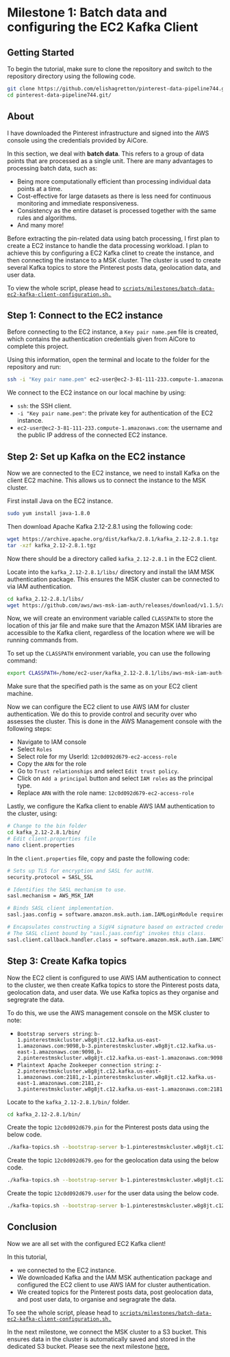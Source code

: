 # Milestone 1: Batch data and configuring the EC2 Kafka Client

## Getting Started

To begin the tutorial, make sure to clone the repository and switch to the repository directory using the following code.

```bash
git clone https://github.com/elishagretton/pinterest-data-pipeline744.git
cd pinterest-data-pipeline744.git/
```

## About

I have downloaded the Pinterest infrastructure and signed into the AWS console using the credentials provided by AiCore.

In this section, we deal with **batch data**. This refers to a group of data points that are processed as a single unit. There are many advantages to processing batch data, such as:

- Being more computationally efficient than processing individual data points at a time.
- Cost-effective for large datasets as there is less need for continuous monitoring and immediate responsiveness.
- Consistency as the entire dataset is processed together with the same rules and algorithms.
- And many more!

Before extracting the pin-related data using batch processing, I first plan to create a EC2 instance to handle the data processing workload. I plan to achieve this by configuring a EC2 Kafka clinet to create the instance, and then connecting the instance to a MSK cluster. The cluster is used to create several Kafka topics to store the Pinterest posts data, geolocation data, and user data.

To view the whole script, please head to [`scripts/milestones/batch-data-ec2-kafka-client-configuration.sh.`](../scripts/milestones/batch-data-ec2-kafka-client-configuration.sh)

## Step 1: Connect to the EC2 instance

Before connecting to the EC2 instance, a `Key pair name.pem` file is created, which contains the authentication credentials given from AiCore to complete this project.

Using this information, open the terminal and locate to the folder for the repository and run:

```bash
ssh -i "Key pair name.pem" ec2-user@ec2-3-81-111-233.compute-1.amazonaws.com
```

We connect to the EC2 instance on our local machine by using:

- `ssh`: the SSH client.
- `-i "Key pair name.pem"`: the private key for authentication of the EC2 instance.
- `ec2-user@ec2-3-81-111-233.compute-1.amazonaws.com`: the username and the public IP address of the connected EC2 instance.

## Step 2: Set up Kafka on the EC2 instance

Now we are connected to the EC2 instance, we need to install Kafka on the client EC2 machine. This allows us to connect the instance to the MSK cluster.

First install Java on the EC2 instance.

```bash
sudo yum install java-1.8.0
```

Then download Apache Kafka 2.12-2.8.1 using the following code:

```bash
wget https://archive.apache.org/dist/kafka/2.8.1/kafka_2.12-2.8.1.tgz
tar -xzf kafka_2.12-2.8.1.tgz
```

Now there should be a directory called `kafka_2.12-2.8.1` in the EC2 client.

Locate into the `kafka_2.12-2.8.1/libs/` directory and install the IAM MSK authentication package. This ensures the MSK cluster can be connected to via IAM authentication.

```bash
cd kafka_2.12-2.8.1/libs/
wget https://github.com/aws/aws-msk-iam-auth/releases/download/v1.1.5/aws-msk-iam-auth-1.1.5-all.jar
```

Now, we will create an environment variable called `CLASSPATH` to store the location of this jar file and make sure that the Amazon MSK IAM libraries are accessible to the Kafka client, regardless of the location where we will be running commands from.

To set up the `CLASSPATH` environment variable, you can use the following command:

```bash
export CLASSPATH=/home/ec2-user/kafka_2.12-2.8.1/libs/aws-msk-iam-auth-1.1.5-all.jar
```

Make sure that the specified path is the same as on your EC2 client machine.

Now we can configure the EC2 client to use AWS IAM for cluster authentication. We do this to provide control and security over who assesses the cluster. This is done in the AWS Management console with the following steps:

- Navigate to IAM console
- Select `Roles`
- Select role for my UserId: `12c0d092d679-ec2-access-role`
- Copy the `ARN` for the role
- Go to `Trust relationships` and select `Edit trust policy`.
- Click on `Add a principal` button and select `IAM roles` as the principal type.
- Replace `ARN` with the role name: `12c0d092d679-ec2-access-role`

Lastly, we configure the Kafka client to enable AWS IAM authentication to the cluster, using:

```bash
# Change to the bin folder
cd kafka_2.12-2.8.1/bin/
# Edit client.properties file
nano client.properties
```

In the `client.properties` file, copy and paste the following code:

```bash
# Sets up TLS for encryption and SASL for authN.
security.protocol = SASL_SSL

# Identifies the SASL mechanism to use.
sasl.mechanism = AWS_MSK_IAM

# Binds SASL client implementation.
sasl.jaas.config = software.amazon.msk.auth.iam.IAMLoginModule required awsRoleArn="arn:aws:iam::584739742957:role/12c0d092d679-ec2-access-role";

# Encapsulates constructing a SigV4 signature based on extracted credentials.
# The SASL client bound by "sasl.jaas.config" invokes this class.
sasl.client.callback.handler.class = software.amazon.msk.auth.iam.IAMClientCallbackHandler
```

## Step 3: Create Kafka topics

Now the EC2 client is configured to use AWS IAM authentication to connect to the cluster, we then create Kafka topics to store the Pinterest posts data, geolocation data, and user data. We use Kafka topics as they organise and segregrate the data.

To do this, we use the AWS management console on the MSK cluster to note:

- `Bootstrap servers string`: `b-1.pinterestmskcluster.w8g8jt.c12.kafka.us-east-1.amazonaws.com:9098,b-3.pinterestmskcluster.w8g8jt.c12.kafka.us-east-1.amazonaws.com:9098,b-2.pinterestmskcluster.w8g8jt.c12.kafka.us-east-1.amazonaws.com:9098`
- `Plaintext Apache Zookeeper connection string`: `z-2.pinterestmskcluster.w8g8jt.c12.kafka.us-east-1.amazonaws.com:2181,z-1.pinterestmskcluster.w8g8jt.c12.kafka.us-east-1.amazonaws.com:2181,z-3.pinterestmskcluster.w8g8jt.c12.kafka.us-east-1.amazonaws.com:2181`

Locate to the `kafka_2.12-2.8.1/bin/` folder.

```bash
cd kafka_2.12-2.8.1/bin/
```

Create the topic `12c0d092d679.pin` for the Pinterest posts data using the below code.

```bash
./kafka-topics.sh --bootstrap-server b-1.pinterestmskcluster.w8g8jt.c12.kafka.us-east-1.amazonaws.com:9098,b-3.pinterestmskcluster.w8g8jt.c12.kafka.us-east-1.amazonaws.com:9098,b-2.pinterestmskcluster.w8g8jt.c12.kafka.us-east-1.amazonaws.com:9098 --command-config client.properties --create --topic 12c0d092d679.pin
```

Create the topic `12c0d092d679.geo` for the geolocation data using the below code.

```bash
./kafka-topics.sh --bootstrap-server b-1.pinterestmskcluster.w8g8jt.c12.kafka.us-east-1.amazonaws.com:9098,b-3.pinterestmskcluster.w8g8jt.c12.kafka.us-east-1.amazonaws.com:9098,b-2.pinterestmskcluster.w8g8jt.c12.kafka.us-east-1.amazonaws.com:9098 --command-config client.properties --create --topic 12c0d092d679.geo
```

Create the topic `12c0d092d679.user` for the user data using the below code.

```bash
./kafka-topics.sh --bootstrap-server b-1.pinterestmskcluster.w8g8jt.c12.kafka.us-east-1.amazonaws.com:9098,b-3.pinterestmskcluster.w8g8jt.c12.kafka.us-east-1.amazonaws.com:9098,b-2.pinterestmskcluster.w8g8jt.c12.kafka.us-east-1.amazonaws.com:9098 --command-config client.properties --create --topic 12c0d092d679.user
```

## Conclusion

Now we are all set with the configured EC2 Kafka client!

In this tutorial,

- we connected to the EC2 instance.
- We downloaded Kafka and the IAM MSK authentication package and configured the EC2 client to use AWS IAM for cluster authentication.
- We created topics for the Pinterest posts data, post geolocation data, and post user data, to organise and segragrate the data.

To see the whole script, please head to [`scripts/milestones/batch-data-ec2-kafka-client-configuration.sh.`](../scripts/milestones/batch-data-ec2-kafka-client-configuration.sh)

In the next milestone, we connect the MSK cluster to a S3 bucket. This ensures data in the cluster is automatically saved and stored in the dedicated S3 bucket. Please see the next milestone [here.](./batch-data-msk-s3-connection.md)
